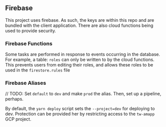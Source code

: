 ## Firebase

This project uses firebase. As such, the keys are within this repo and are bundled with the client application. There are also cloud functions being used to provide security.

### Firebase Functions

Some tasks are performed in response to events occurring in the database. For example, a table: `roles` can only be written to by the cloud functions. This prevents users from editing their roles, and allows these roles to be used in the `firestore.rules` file

### Firebase Aliases

// TODO: Set `default` to `dev` and make `prod` the alias. Then, set up a pipeline, perhaps.

By default, the `yarn deploy` script sets the `--project=dev` for deploying to dev. Protection can be provided her by restricting access to the `tw-amapp` GCP project.
